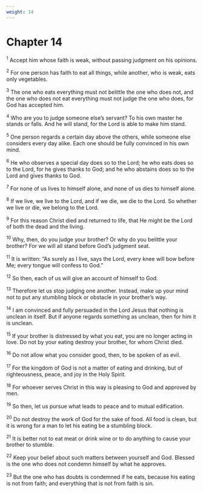 ```yaml
---
weight: 14
---
```


# Chapter 14

<sup>1</sup> Accept him whose faith is weak, without passing judgment on his opinions. 

<sup>2</sup> For one person has faith to eat all things, while another, who is weak, eats only vegetables. 

<sup>3</sup> The one who eats everything must not belittle the one who does not, and the one who does not eat everything must not judge the one who does, for God has accepted him. 

<sup>4</sup> Who are you to judge someone else’s servant? To his own master he stands or falls. And he will stand, for the Lord is able to make him stand. 

<sup>5</sup> One person regards a certain day above the others, while someone else considers every day alike. Each one should be fully convinced in his own mind. 

<sup>6</sup> He who observes a special day does so to the Lord; he who eats does so to the Lord, for he gives thanks to God; and he who abstains does so to the Lord and gives thanks to God. 

<sup>7</sup> For none of us lives to himself alone, and none of us dies to himself alone. 

<sup>8</sup> If we live, we live to the Lord, and if we die, we die to the Lord. So whether we live or die, we belong to the Lord. 

<sup>9</sup> For this reason Christ died and returned to life, that He might be the Lord of both the dead and the living. 

<sup>10</sup> Why, then, do you judge your brother? Or why do you belittle your brother? For we will all stand before God’s judgment seat. 

<sup>11</sup> It is written: “As surely as I live, says the Lord, every knee will bow before Me; every tongue will confess to God.” 

<sup>12</sup> So then, each of us will give an account of himself to God. 

<sup>13</sup> Therefore let us stop judging one another. Instead, make up your mind not to put any stumbling block or obstacle in your brother’s way. 

<sup>14</sup> I am convinced and fully persuaded in the Lord Jesus that nothing is unclean in itself. But if anyone regards something as unclean, then for him it is unclean. 

<sup>15</sup> If your brother is distressed by what you eat, you are no longer acting in love. Do not by your eating destroy your brother, for whom Christ died. 

<sup>16</sup> Do not allow what you consider good, then, to be spoken of as evil. 

<sup>17</sup> For the kingdom of God is not a matter of eating and drinking, but of righteousness, peace, and joy in the Holy Spirit. 

<sup>18</sup> For whoever serves Christ in this way is pleasing to God and approved by men. 

<sup>19</sup> So then, let us pursue what leads to peace and to mutual edification. 

<sup>20</sup> Do not destroy the work of God for the sake of food. All food is clean, but it is wrong for a man to let his eating be a stumbling block. 

<sup>21</sup> It is better not to eat meat or drink wine or to do anything to cause your brother to stumble. 

<sup>22</sup> Keep your belief about such matters between yourself and God. Blessed is the one who does not condemn himself by what he approves. 

<sup>23</sup> But the one who has doubts is condemned if he eats, because his eating is not from faith; and everything that is not from faith is sin. 


